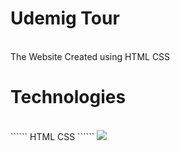 # Udemig Tour 
<br>
The Website Created using HTML CSS


# Technologies
<br>
``````
HTML
CSS
``````


<img src="gif.gif">